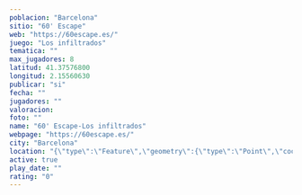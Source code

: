```yaml
---
poblacion: "Barcelona"
sitio: "60' Escape"
web: "https://60escape.es/"
juego: "Los infiltrados"
tematica: ""
max_jugadores: 8
latitud: 41.37576800
longitud: 2.15560630
publicar: "si"
fecha: ""
jugadores: ""
valoracion: 
foto: ""
name: "60' Escape-Los infiltrados"
webpage: "https://60escape.es/"
city: "Barcelona"
location: "{\"type\":\"Feature\",\"geometry\":{\"type\":\"Point\",\"coordinates\":[41.375768,2.1556063]}}"
active: true
play_date: ""
rating: "0"
---
```


